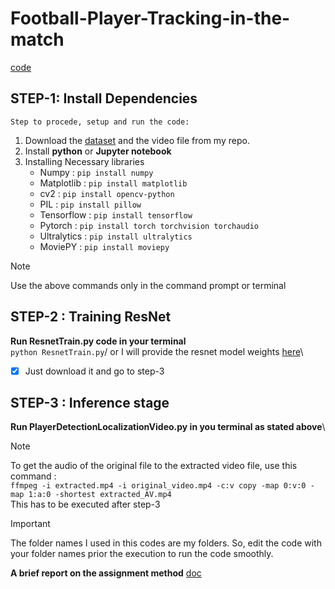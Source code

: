 # Football-Player-Tracking-in-the-match
[code](https://github.com/kishore8288/Football-Player-Tracking-in-the-match/blob/main/Football%20Player%20Prediction.ipynb)

## STEP-1: Install Dependencies
`Step to procede, setup and run the code:`
1. Download the [dataset](https://www.kaggle.com/datasets/kishore8824/messi-ronaldo-classification-dataset) and the video file from my repo.
2. Install **python** or **Jupyter notebook**
3. Installing Necessary libraries
   - Numpy : ```pip install numpy```
   - Matplotlib : ```pip install matplotlib```
   - cv2 : ```pip install opencv-python```
   - PIL : ```pip install pillow```
   - Tensorflow : ```pip install tensorflow```
   - Pytorch : ```pip install torch torchvision torchaudio```
   - Ultralytics : ```pip install ultralytics```
   - MoviePY : ```pip install moviepy```

> [!NOTE]
> Use the above commands only in the command prompt or terminal

## STEP-2 : Training ResNet
**Run ResnetTrain.py code in your terminal**\
`python ResnetTrain.py`/
or I will provide the resnet model weights [here](https://drive.google.com/file/d/1_iPCA7_PRhZK7xwhJXMLtTOO6QwSozXp/view?usp=sharing)\
- [x] Just download it and go to step-3

## STEP-3 : Inference stage
**Run PlayerDetectionLocalizationVideo.py in you terminal as stated above**\

>[!NOTE]
> To get the audio of the original file to the extracted video file, use this command :\
> ```ffmpeg -i extracted.mp4 -i original_video.mp4 -c:v copy -map 0:v:0 -map 1:a:0 -shortest extracted_AV.mp4```\
> This has to be executed after step-3

>[!Important]
> The folder names I used in this codes are my folders. So, edit the code with your folder names prior the execution to run the code smoothly.

**A brief report on the assignment method** [doc](https://docs.google.com/document/d/1QXSgaiWXFNRcbqW4IKmaWxw9-Xn6wmtTxRSbksT4JpE/edit?usp=sharing)
